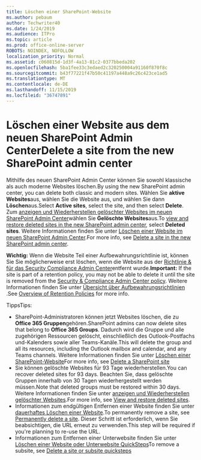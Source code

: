 ```yaml
---
title: Löschen einer SharePoint-Website
ms.author: pebaum
author: Techwriter40
ms.date: 1/24/2019
ms.audience: ITPro
ms.topic: article
ms.prod: office-online-server
ROBOTS: NOINDEX, NOFOLLOW
localization_priority: Normal
ms.assetid: c060815d-1d3f-4a13-81c2-0377bbeda202
ms.openlocfilehash: 5ba1fee33c3edaed2c320250004a91160f870f8c
ms.sourcegitcommit: b43f77221f47b50c41197a448a9c26c423ce1ad5
ms.translationtype: MT
ms.contentlocale: de-DE
ms.lasthandoff: 11/15/2019
ms.locfileid: "36747891"
---
```

# <a name="delete-a-site-from-the-new-sharepoint-admin-center"></a><span data-ttu-id="5a594-102">Löschen einer Website aus dem neuen SharePoint Admin Center</span><span class="sxs-lookup"><span data-stu-id="5a594-102">Delete a site from the new SharePoint admin center</span></span>

<span data-ttu-id="5a594-103">Mithilfe des neuen SharePoint Admin Center können Sie sowohl klassische als auch moderne Websites löschen.</span><span class="sxs-lookup"><span data-stu-id="5a594-103">By using the new SharePoint admin center, you can delete both classic and modern sites.</span></span> <span data-ttu-id="5a594-104">Wählen Sie **aktive Websites**aus, wählen Sie die Website aus, und wählen Sie dann **Löschen**aus.</span><span class="sxs-lookup"><span data-stu-id="5a594-104">Select **Active sites**, select the site, and then select **Delete**.</span></span> <span data-ttu-id="5a594-105">Zum [anzeigen und Wiederherstellen gelöschter Websites im neuen SharePoint Admin Center](https://docs.microsoft.com/sharepoint/view-and-restore-deleted-sites-in-new-admin-center)wählen Sie **Gelöschte Websites**aus.</span><span class="sxs-lookup"><span data-stu-id="5a594-105">To [view and restore deleted sites in the new SharePoint admin center](https://docs.microsoft.com/sharepoint/view-and-restore-deleted-sites-in-new-admin-center), select **Deleted sites**.</span></span> <span data-ttu-id="5a594-106">Weitere Informationen finden Sie unter [Löschen einer Website im neuen SharePoint Admin Center](https://docs.microsoft.com/sharepoint/delete-site-collection#delete-a-site-in-the-new-sharepoint-admin-center).</span><span class="sxs-lookup"><span data-stu-id="5a594-106">For more info, see [Delete a site in the new SharePoint admin center](https://docs.microsoft.com/sharepoint/delete-site-collection#delete-a-site-in-the-new-sharepoint-admin-center).</span></span>

<span data-ttu-id="5a594-107">**Wichtig:** Wenn die Website Teil einer Aufbewahrungsrichtlinie ist, können Sie Sie möglicherweise erst löschen, wenn die Website aus der [Richtlinie &amp; für das Security Compliance Admin Center](https://protection.office.com/?rfr=AdminCenter#/homepage)entfernt wurde.</span><span class="sxs-lookup"><span data-stu-id="5a594-107">**Important:** If the site is part of a retention policy, you may not be able to delete it until the site is removed from the [Security &amp; Compliance Admin Center policy](https://protection.office.com/?rfr=AdminCenter#/homepage).</span></span> <span data-ttu-id="5a594-108">Weitere Informationen finden Sie unter [Übersicht über Aufbewahrungsrichtlinien](https://docs.microsoft.com/office365/securitycompliance/retention-policies#content-in-onedrive-accounts-and-sharepoint-sites) .</span><span class="sxs-lookup"><span data-stu-id="5a594-108">See [Overview of Retention Policies](https://docs.microsoft.com/office365/securitycompliance/retention-policies#content-in-onedrive-accounts-and-sharepoint-sites) for more info.</span></span> 

<span data-ttu-id="5a594-109">Tipps</span><span class="sxs-lookup"><span data-stu-id="5a594-109">Tips:</span></span>
- <span data-ttu-id="5a594-110">SharePoint-Administratoren können jetzt Websites löschen, die zu **Office 365 Gruppen**gehören.</span><span class="sxs-lookup"><span data-stu-id="5a594-110">SharePoint admins can now delete sites that belong to **Office 365 Groups**.</span></span> <span data-ttu-id="5a594-111">Dadurch wird die Gruppe und alle zugehörigen Ressourcen gelöscht, einschließlich des Outlook-Postfachs und-Kalenders sowie aller Teams-Kanäle.</span><span class="sxs-lookup"><span data-stu-id="5a594-111">This will delete the group and all its resources, including the Outlook mailbox and calendar, and any Teams channels.</span></span> <span data-ttu-id="5a594-112">Weitere Informationen finden Sie unter [Löschen einer SharePoint-Website](https://docs.microsoft.com/sharepoint/manage-sites-in-new-admin-center#delete-a-site)</span><span class="sxs-lookup"><span data-stu-id="5a594-112">For more info, see [Delete a SharePoint site](https://docs.microsoft.com/sharepoint/manage-sites-in-new-admin-center#delete-a-site)</span></span>
- <span data-ttu-id="5a594-113">Sie können gelöschte Websites für 93 Tage wiederherstellen.</span><span class="sxs-lookup"><span data-stu-id="5a594-113">You can recover deleted sites for 93 days.</span></span> <span data-ttu-id="5a594-114">Beachten Sie, dass gelöschte Gruppen innerhalb von 30 Tagen wiederhergestellt werden müssen.</span><span class="sxs-lookup"><span data-stu-id="5a594-114">Note that deleted groups must be restored within 30 days.</span></span> <span data-ttu-id="5a594-115">Weitere Informationen finden Sie unter [anzeigen und Wiederherstellen gelöschter Websites](https://docs.microsoft.com/sharepoint/view-and-restore-deleted-sites-in-new-admin-center).</span><span class="sxs-lookup"><span data-stu-id="5a594-115">For more info, see [View and restore deleted sites](https://docs.microsoft.com/sharepoint/view-and-restore-deleted-sites-in-new-admin-center).</span></span>
- <span data-ttu-id="5a594-116">Informationen zum endgültigen Entfernen einer Website finden Sie unter [dauerhaftes Löschen einer Website](https://docs.microsoft.com/sharepoint/delete-site-collection#permanently-delete-a-site).</span><span class="sxs-lookup"><span data-stu-id="5a594-116">To permanently remove a site, see [Permanently delete a site](https://docs.microsoft.com/sharepoint/delete-site-collection#permanently-delete-a-site).</span></span> <span data-ttu-id="5a594-117">Dieser Schritt ist erforderlich, wenn Sie beabsichtigen, die URL erneut zu verwenden.</span><span class="sxs-lookup"><span data-stu-id="5a594-117">This step will be required if you're planning to re-use the URL.</span></span> 
- <span data-ttu-id="5a594-118">Informationen zum Entfernen einer Unterwebsite finden Sie unter [Löschen einer Website oder Unterwebsite QuickSteps](https://support.office.com/article/Delete-a-SharePoint-site-or-subsite-bc37b743-0cef-475e-9a8c-8fc4d40179fb#__bkmkshortcut)</span><span class="sxs-lookup"><span data-stu-id="5a594-118">To remove a subsite, see [Delete a site or subsite quicksteps](https://support.office.com/article/Delete-a-SharePoint-site-or-subsite-bc37b743-0cef-475e-9a8c-8fc4d40179fb#__bkmkshortcut)</span></span>
